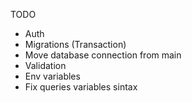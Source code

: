 TODO
- Auth
- Migrations (Transaction)
- Move database connection from main
- Validation
- Env variables
- Fix queries variables sintax